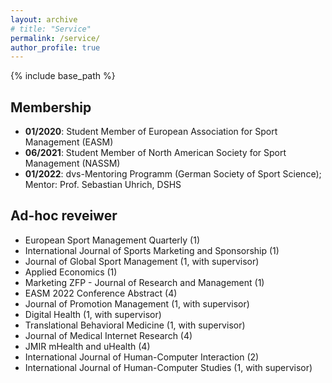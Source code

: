 ```yaml
---
layout: archive
# title: "Service"
permalink: /service/
author_profile: true
---
```

{% include base_path %}


## Membership
* <b>01/2020</b>: Student Member of European Association for Sport Management (EASM)
* <b>06/2021</b>: Student Member of North American Society for Sport Management (NASSM)
* <b>01/2022</b>: dvs-Mentoring Programm (German Society of Sport Science); Mentor: Prof. Sebastian Uhrich, DSHS

## Ad-hoc reveiwer
* European Sport Management Quarterly (1)
* International Journal of Sports Marketing and Sponsorship (1)
* Journal of Global Sport Management (1, with supervisor)
* Applied Economics (1)
* Marketing ZFP - Journal of Research and Management (1)
* EASM 2022 Conference Abstract (4)
* Journal of Promotion Management (1, with supervisor)
* Digital Health (1, with supervisor)
* Translational Behavioral Medicine (1, with supervisor)
* Journal of Medical Internet Research (4)
* JMIR mHealth and uHealth (4)
* International Journal of Human-Computer Interaction (2)
* International Journal of Human-Computer Studies (1, with supervisor)

